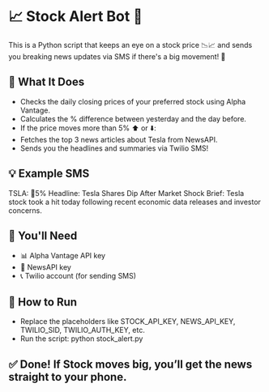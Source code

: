 # 📈 Stock Alert Bot 🚀
This is a Python script that keeps an eye on a stock price 📉📈 and sends you breaking news updates via SMS if there's a big movement! 📲

## 🔧 What It Does
- Checks the daily closing prices of your preferred stock using Alpha Vantage.
- Calculates the % difference between yesterday and the day before.
- If the price moves more than 5% ⬆️ or ⬇️:
- Fetches the top 3 news articles about Tesla from NewsAPI.
- Sends you the headlines and summaries via Twilio SMS!

## 💡 Example SMS
TSLA: 🔻5%
Headline: Tesla Shares Dip After Market Shock
Brief: Tesla stock took a hit today following recent economic data releases and investor concerns.

## 🔑 You'll Need
- 📊 Alpha Vantage API key
- 📰 NewsAPI key
- 📞 Twilio account (for sending SMS)

## 🚀 How to Run
- Replace the placeholders like STOCK_API_KEY, NEWS_API_KEY, TWILIO_SID, TWILIO_AUTH_KEY, etc.
- Run the script: python stock_alert.py

## ✅ Done! If Stock moves big, you’ll get the news straight to your phone.
